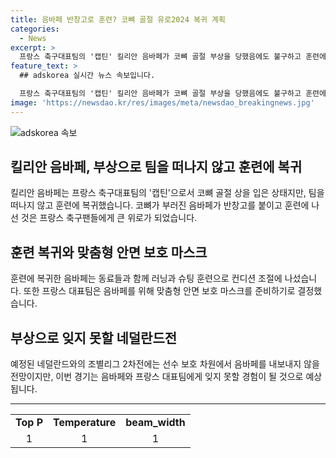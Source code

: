 ```yaml
---
title: 음바페 반창고로 훈련? 코뼈 골절 유로2024 복귀 계획
categories:
  - News
excerpt: >
  프랑스 축구대표팀의 '캡틴' 킬리안 음바페가 코뼈 골절 부상을 당했음에도 불구하고 훈련에 복귀했다. 영국 'BBC'는 그의 훈련 모습을 보도했으며, 음바페는 코에 반창고를 붙이고 훈련에 참여했다고 전했다. 음바페는 부상 이후 처음으로 훈련장에 나타나 동료들과 함께 훈련을 진행했으며, 프랑스 대표팀은 그를 위해 맞춤형 안면 보호 마스크를 준비 중이지만, 다가올 네덜란드전에는 선수 보호 차원에서 음바페를 출전시키지 않을 것으로 보인다.
feature_text: >
  ## adskorea 실시간 뉴스 속보입니다.

  프랑스 축구대표팀의 '캡틴' 킬리안 음바페가 코뼈 골절 부상을 당했음에도 불구하고 훈련에 복귀했다. 영국 'BBC'는 그의 훈련 모습을 보도했으며, 음바페는 코에 반창고를 붙이고 훈련에 참여했다고 전했다. 음바페는 부상 이후 처음으로 훈련장에 나타나 동료들과 함께 훈련을 진행했으며, 프랑스 대표팀은 그를 위해 맞춤형 안면 보호 마스크를 준비 중이지만, 다가올 네덜란드전에는 선수 보호 차원에서 음바페를 출전시키지 않을 것으로 보인다.
image: 'https://newsdao.kr/res/images/meta/newsdao_breakingnews.jpg'
---
```


<p><img src="https://newsdao.kr/res/images/meta/newsdao_breakingnews.jpg" alt="adskorea 속보" /></p>

<h2 data-ke-size="size26">킬리안 음바페, 부상으로 팀을 떠나지 않고 훈련에 복귀</h2>

<p data-ke-size="size16">킬리안 음바페는 프랑스 축구대표팀의 '캡틴'으로서 코뼈 골절 상을 입은 상태지만, 팀을 떠나지 않고 훈련에 복귀했습니다. 코뼈가 부러진 음바페가 반창고를 붙이고 훈련에 나선 것은 프랑스 축구팬들에게 큰 위로가 되었습니다.</p>

<h2 data-ke-size="size26">훈련 복귀와 맞춤형 안면 보호 마스크</h2>

<p data-ke-size="size16">훈련에 복귀한 음바페는 동료들과 함께 러닝과 슈팅 훈련으로 컨디션 조절에 나섰습니다. 또한 프랑스 대표팀은 음바페를 위해 맞춤형 안면 보호 마스크를 준비하기로 결정했습니다.</p>

<h2 data-ke-size="size26">부상으로 잊지 못할 네덜란드전</h2>

<p data-ke-size="size16">예정된 네덜란드와의 조별리그 2차전에는 선수 보호 차원에서 음바페를 내보내지 않을 전망이지만, 이번 경기는 음바페와 프랑스 대표팀에게 잊지 못할 경험이 될 것으로 예상됩니다.</p>

<hr>

<table>
  <tbody>
    <tr>
      <td style="text-align: center; height: 17px;"><b>Top P</b></td>
      <td style="text-align: center; height: 17px;"><b>Temperature</b></td>
      <td style="text-align: center; height: 17px;"><b>beam_width</b></td>
    </tr>
    <tr>
      <td style="text-align: center; height: 17px;">1</td>
      <td style="text-align: center; height: 17px;">1</td>
      <td style="text-align: center; height: 17px;">1</td>
    </tr>
  </tbody>
</table>

<p data-ke-size="size16">&nbsp;</p>

